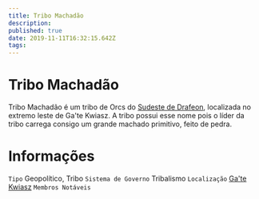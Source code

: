 ```yaml
---
title: Tribo Machadão
description: 
published: true
date: 2019-11-11T16:32:15.642Z
tags: 
---
```


<!-- SUBTITLE: Visão geral sobre Tribo Machadão -->

# Tribo Machadão
Tribo Machadão é um tribo de Orcs do [Sudeste de Drafeon](http://localhost/lugares/plano-material/drafeon/sudeste-de-drafeon#sudeste-de-drafeon), localizada no extremo leste de Ga'te Kwiasz. A tribo possui esse nome pois o líder da tribo carrega consigo um grande machado primitivo, feito de pedra.

# Informações
`Tipo` Geopolítico, Tribo
`Sistema de Governo` Tribalismo
`Localização` [Ga'te Kwiasz]()
`Membros Notáveis` 